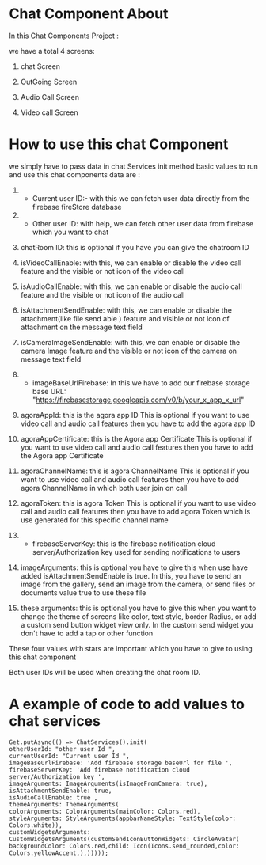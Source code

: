 # Chat Component About

In this Chat Components Project :

we have a total 4 screens:

1. chat Screen
  
2. OutGoing Screen

3. Audio Call Screen

4. Video call Screen

# How to use this chat Component

we simply have to pass data in chat Services init method basic values to run and use this chat 
components data are :

1. * Current user ID:- with this we can fetch user data directly from the firebase fireStore
      database

2. * Other user ID: with help, we can fetch other user data from firebase which you want to chat

3. chatRoom ID: this is optional if you have you can give the chatroom ID

4. isVideoCallEnable: with this, we can enable or disable the video call feature and the visible or
   not icon of the video call

5. isAudioCallEnable: with this, we can enable or disable the audio call feature and the visible or
   not icon of the audio call

6. isAttachmentSendEnable: with this, we can enable or disable the attachment(like file send able )
   feature and visible or not icon of attachment on the message text field

7. isCameraImageSendEnable: with this, we can enable or disable the camera Image feature and the
   visible or not icon of the camera on message text field

8. * imageBaseUrlFirebase: In this we have to add our firebase storage base
      URL: "https://firebasestorage.googleapis.com/v0/b/your_x_app_x_url"

9. agoraAppId: this is the agora app ID This is optional if you want to use video call and audio
   call features then you have to add the agora app ID

10. agoraAppCertificate: this is the Agora app Certificate This is optional if you want to use video
    call and audio call features then you have to add the Agora app Certificate

11. agoraChannelName: this is agora ChannelName This is optional if you want to use video call and
    audio call features then you have to add agora ChannelName in which both user join on call

12. agoraToken: this is agora Token This is optional if you want to use video call and audio call
    features then you have to add agora Token which is use generated for this specific channel name

13. * firebaseServerKey: this is the firebase notification cloud server/Authorization key used for
      sending notifications to users

14. imageArguments: this is optional you have to give this when use have added
    isAttachmentSendEnable is true. In this, you have to send an image from the gallery, send an
    image from the camera, or send files or documents value true to use these file

15. these arguments: this is optional you have to give this when you want to change the theme of
    screens like color, text style, border Radius, or add a custom send button widget view only. In
    the custom send widget you don't have to add a tap or other function

These four values with stars are important which you have to give to using this chat component

Both user IDs will be used when creating the chat room ID.

# A example of code to add values to chat services

``` 
Get.putAsync(() => ChatServices().init(
otherUserId: "other user Id ",
currentUserId: "Current user Id ",
imageBaseUrlFirebase: 'Add firebase storage baseUrl for file ',
firebaseServerKey: 'Add firebase notification cloud server/Authorization key ',
imageArguments: ImageArguments(isImageFromCamera: true),
isAttachmentSendEnable: true,
isAudioCallEnable: true ,
themeArguments: ThemeArguments(
colorArguments: ColorArguments(mainColor: Colors.red),
styleArguments: StyleArguments(appbarNameStyle: TextStyle(color: Colors.white)),
customWidgetsArguments: CustomWidgetsArguments(customSendIconButtonWidgets: CircleAvatar(
backgroundColor: Colors.red,child: Icon(Icons.send_rounded,color: Colors.yellowAccent,),)))));
```

